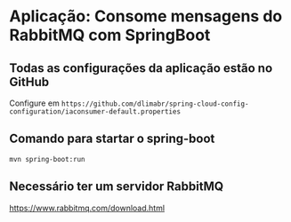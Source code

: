 # Aplicação:  Consome mensagens do RabbitMQ com SpringBoot


## Todas as configurações da aplicação estão no GitHub
Configure em ```https://github.com/dlimabr/spring-cloud-config-configuration/iaconsumer-default.properties```

## Comando para startar o spring-boot
```
mvn spring-boot:run
```

## Necessário ter um servidor RabbitMQ
https://www.rabbitmq.com/download.html
